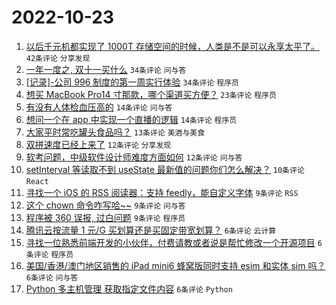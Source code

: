 # 2022-10-23

1. [以后千元机都实现了 1000T 存储空间的时候，人类是不是可以永享太平了。](https://www.v2ex.com/t/889045) `42条评论` `分享发现`
1. [一年一度之, 双十一买什么](https://www.v2ex.com/t/889047) `34条评论` `问与答`
1. [[记录]-公司 996 制度的第一周实行体验](https://www.v2ex.com/t/889052) `34条评论` `程序员`
1. [想买 MacBook Pro14 寸那款，哪个渠道买方便？](https://www.v2ex.com/t/889064) `23条评论` `程序员`
1. [有没有人体检血压高的](https://www.v2ex.com/t/889063) `14条评论` `问与答`
1. [想问一个在 app 中实现一个直播的逻辑](https://www.v2ex.com/t/889056) `14条评论` `程序员`
1. [大家平时常吃罐头食品吗？](https://www.v2ex.com/t/889072) `13条评论` `美酒与美食`
1. [双拼速度已经上来了](https://www.v2ex.com/t/889066) `12条评论` `分享发现`
1. [软考问题，中级软件设计师难度方面如何](https://www.v2ex.com/t/889051) `12条评论` `问与答`
1. [setInterval 等读取不到 useState 最新值的问题你们怎么解决？](https://www.v2ex.com/t/889077) `10条评论` `React`
1. [寻找一个 iOS 的 RSS 阅读器：支持 feedly，能自定义字体](https://www.v2ex.com/t/889075) `9条评论` `RSS`
1. [这个 chown 命令咋写哈~~](https://www.v2ex.com/t/889074) `9条评论` `问与答`
1. [程序被 360 误报, 过白问题](https://www.v2ex.com/t/889065) `9条评论` `程序员`
1. [腾讯云按流量 1 元/G 买划算还是买固定带宽划算？](https://www.v2ex.com/t/889091) `6条评论` `云计算`
1. [寻找一位熟悉前端开发的小伙伴，付费请教或者说是帮忙修改一个开源项目](https://www.v2ex.com/t/889084) `6条评论` `程序员`
1. [美国/香港/澳门地区销售的 iPad mini6 蜂窝版同时支持 esim 和实体 sim 吗？](https://www.v2ex.com/t/889058) `6条评论` `问与答`
1. [Python 多主机管理 获取指定文件内容](https://www.v2ex.com/t/889055) `6条评论` `Python`
